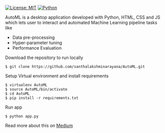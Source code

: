 [![License: MIT](https://img.shields.io/badge/License-MIT-yellow.svg?style=for-the-badge)](https://opensource.org/licenses/MIT) [![Python](https://img.shields.io/badge/Built_With-Python-blue?style=for-the-badge&logo=python)](https://www.python.org/)

AutoML is a desktop application developed with Python, HTML, CSS and JS which lets user to interact and automated Machine Learning pipeline tasks like
* Data pre-processing
* Hyper-parameter tuning
* Performance Evaluation

Download the repository to run locally 
```
$ git clone https://github.com/santhalakshminarayana/AutoML.git
```

Setup Virtual environment and install requirements
```
$ virtualenv AutoML
$ source AutoML/bin/activate
$ cd AutoML
$ pip install -r requirements.txt
```

Run app
```
$ python app.py
```

Read more about this on [Medium](https://medium.com/@santhalakshminarayana/automl-a-gui-application-to-make-ml-for-everyone-31d18ca84d89)
